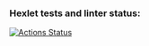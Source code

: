 ### Hexlet tests and linter status:
[![Actions Status](https://github.com/qqromanov/frontend-project-lvl1/workflows/hexlet-check/badge.svg)](https://github.com/qqromanov/frontend-project-lvl1/actions)